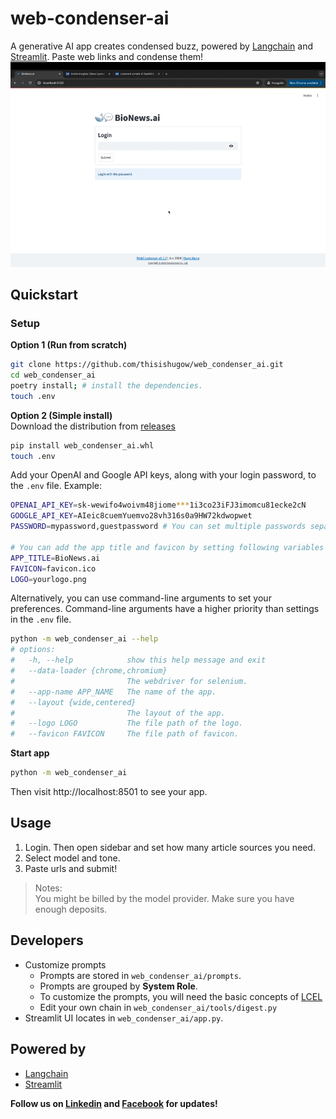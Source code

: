 # web-condenser-ai

A generative AI app creates condensed buzz, powered by [Langchain](https://www.langchain.com) and [Streamlit](https://streamlit.io). Paste web links and condense them!
![demo](assets/video/demo.gif)

## Quickstart

### Setup
**Option 1 (Run from scratch)**
```bash
git clone https://github.com/thisishugow/web_condenser_ai.git
cd web_condenser_ai 
poetry install; # install the dependencies. 
touch .env
```
**Option 2 (Simple install)**  
Download the distribution from [releases](https://github.com/thisishugow/web_condenser_ai/releases)
```bash
pip install web_condenser_ai.whl
touch .env
```


Add your OpenAI and Google API keys, along with your login password, to the `.env` file. Example:

```bash
OPENAI_API_KEY=sk-wewifo4woivm48jiome***1i3co23iFJ3imomcu81ecke2cN
GOOGLE_API_KEY=AIeic8cuemYuemvo28vh316s0a9HW72kdwopwet
PASSWORD=mypassword,guestpassword # You can set multiple passwords separated by commas

# You can add the app title and favicon by setting following variables
APP_TITLE=BioNews.ai
FAVICON=favicon.ico
LOGO=yourlogo.png
```
Alternatively, you can use command-line arguments to set your preferences. Command-line arguments have a higher priority than settings in the `.env` file.
```bash
python -m web_condenser_ai --help
# options:
#   -h, --help            show this help message and exit
#   --data-loader {chrome,chromium}
#                         The webdriver for selenium.
#   --app-name APP_NAME   The name of the app.
#   --layout {wide,centered}
#                         The layout of the app.
#   --logo LOGO           The file path of the logo.
#   --favicon FAVICON     The file path of favicon.
```


**Start app**
```bash
python -m web_condenser_ai
```

Then visit http://localhost:8501 to see your app. 

## Usage
1. Login. Then open sidebar and set how many article sources you need. 
2. Select model and tone. 
3. Paste urls and submit! 
> Notes:  
> You might be billed by the model provider. Make sure you have enough deposits. 

## Developers 

- Customize prompts  
  - Prompts are stored in `web_condenser_ai/prompts`. 
  - Prompts are grouped by **System Role**.
  - To customize the prompts, you will need the basic concepts of [LCEL](https://python.langchain.com/v0.2/docs/concepts/#langchain-expression-language-lcel)
  - Edit your own chain in `web_condenser_ai/tools/digest.py`
- Streamlit UI locates in `web_condenser_ai/app.py`. 


## Powered by
- [Langchain](https://www.langchain.com)
- [Streamlit](https://streamlit.io)

**Follow us on [Linkedin](https://www.linkedin.com/company/colosscious) and [Facebook](https://www.facebook.com/people/Colosscious/61556549523278) for updates!**
